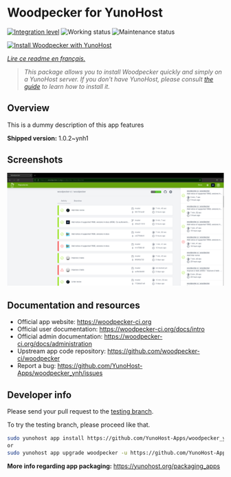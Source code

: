 <!--
N.B.: This README was automatically generated by https://github.com/YunoHost/apps/tree/master/tools/README-generator
It shall NOT be edited by hand.
-->

# Woodpecker for YunoHost

[![Integration level](https://dash.yunohost.org/integration/woodpecker.svg)](https://dash.yunohost.org/appci/app/woodpecker) ![Working status](https://ci-apps.yunohost.org/ci/badges/woodpecker.status.svg) ![Maintenance status](https://ci-apps.yunohost.org/ci/badges/woodpecker.maintain.svg)

[![Install Woodpecker with YunoHost](https://install-app.yunohost.org/install-with-yunohost.svg)](https://install-app.yunohost.org/?app=woodpecker)

*[Lire ce readme en français.](./README_fr.md)*

> *This package allows you to install Woodpecker quickly and simply on a YunoHost server.
If you don't have YunoHost, please consult [the guide](https://yunohost.org/#/install) to learn how to install it.*

## Overview

This is a dummy description of this app features


**Shipped version:** 1.0.2~ynh1

## Screenshots

![Screenshot of Woodpecker](./doc/screenshots/woodpecker.png)

## Documentation and resources

* Official app website: <https://woodpecker-ci.org>
* Official user documentation: <https://woodpecker-ci.org/docs/intro>
* Official admin documentation: <https://woodpecker-ci.org/docs/administration>
* Upstream app code repository: <https://github.com/woodpecker-ci/woodpecker>
* Report a bug: <https://github.com/YunoHost-Apps/woodpecker_ynh/issues>

## Developer info

Please send your pull request to the [testing branch](https://github.com/YunoHost-Apps/woodpecker_ynh/tree/testing).

To try the testing branch, please proceed like that.

``` bash
sudo yunohost app install https://github.com/YunoHost-Apps/woodpecker_ynh/tree/testing --debug
or
sudo yunohost app upgrade woodpecker -u https://github.com/YunoHost-Apps/woodpecker_ynh/tree/testing --debug
```

**More info regarding app packaging:** <https://yunohost.org/packaging_apps>
